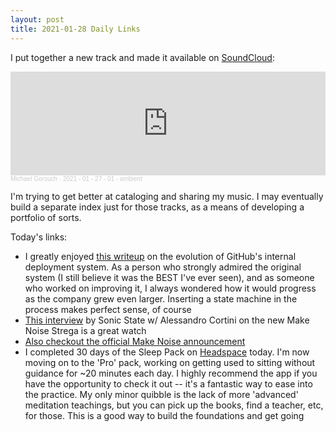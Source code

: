 ```yaml
---
layout: post
title: 2021-01-28 Daily Links
---
```


I put together a new track and made it available on [SoundCloud](https://soundcloud.com/gorsuch/2021-01-27-01a/):

<iframe width="100%" height="166" scrolling="no" frameborder="no" allow="autoplay" src="https://w.soundcloud.com/player/?url=https%3A//api.soundcloud.com/tracks/974532526&color=%23ff5500&auto_play=false&hide_related=false&show_comments=true&show_user=true&show_reposts=false&show_teaser=true"></iframe><div style="font-size: 10px; color: #cccccc;line-break: anywhere;word-break: normal;overflow: hidden;white-space: nowrap;text-overflow: ellipsis; font-family: Interstate,Lucida Grande,Lucida Sans Unicode,Lucida Sans,Garuda,Verdana,Tahoma,sans-serif;font-weight: 100;"><a href="https://soundcloud.com/gorsuch" title="Michael Gorsuch" target="_blank" style="color: #cccccc; text-decoration: none;">Michael Gorsuch</a> · <a href="https://soundcloud.com/gorsuch/2021-01-27-01a" title="2021 - 01 - 27 - 01 - ambient" target="_blank" style="color: #cccccc; text-decoration: none;">2021 - 01 - 27 - 01 - ambient</a></div>

I'm trying to get better at cataloging and sharing my music.  I may eventually build a separate index just for those tracks, as a means of developing a portfolio of sorts. 

Today's links:
- I greatly enjoyed [this writeup](https://github.blog/2021-01-25-improving-how-we-deploy-github/) on the evolution of GitHub's internal deployment system.  As a person who strongly admired the original system (I still believe it was the BEST I've ever seen), and as someone who worked on improving it, I always wondered how it would progress as the company grew even larger.  Inserting a state machine in the process makes perfect sense, of course
- [This interview](https://www.youtube.com/watch?v=f-_8tj0REkA) by Sonic State w/ Alessandro Cortini on the new Make Noise Strega is a great watch
- [Also checkout the official Make Noise announcement](https://www.youtube.com/watch?v=8IBXTMnTBnM)
- I completed 30 days of the Sleep Pack on [Headspace](https://headspace.com/) today.  I'm now moving on to the 'Pro' pack, working on getting used to sitting without guidance for ~20 minutes each day.  I highly recommend the app if you have the opportunity to check it out -- it's a fantastic way to ease into the practice.  My only minor quibble is the lack of more 'advanced' meditation teachings, but you can pick up the books, find a teacher, etc, for those.  This is a good way to build the foundations and get going